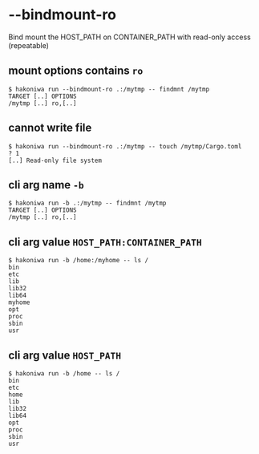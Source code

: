 # --bindmount-ro

Bind mount the HOST_PATH on CONTAINER_PATH with read-only access (repeatable)

## mount options contains `ro`

```console
$ hakoniwa run --bindmount-ro .:/mytmp -- findmnt /mytmp
TARGET [..] OPTIONS
/mytmp [..] ro,[..]

```

## cannot write file

```console
$ hakoniwa run --bindmount-ro .:/mytmp -- touch /mytmp/Cargo.toml
? 1
[..] Read-only file system

```

## cli arg name `-b`

```console
$ hakoniwa run -b .:/mytmp -- findmnt /mytmp
TARGET [..] OPTIONS
/mytmp [..] ro,[..]

```

## cli arg value `HOST_PATH:CONTAINER_PATH`

```console
$ hakoniwa run -b /home:/myhome -- ls /
bin
etc
lib
lib32
lib64
myhome
opt
proc
sbin
usr

```

## cli arg value `HOST_PATH`

```console
$ hakoniwa run -b /home -- ls /
bin
etc
home
lib
lib32
lib64
opt
proc
sbin
usr

```
